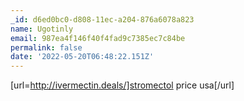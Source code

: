 ```yaml
---
_id: d6ed0bc0-d808-11ec-a204-876a6078a823
name: Ugotinly
email: 987ea4f146f40f4fad9c7385ec7c84be
permalink: false
date: '2022-05-20T06:48:22.151Z'
---
```

[url=http://ivermectin.deals/]stromectol price usa[/url]
